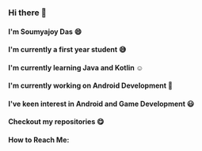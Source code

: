 ### Hi there 👋


#### I'm Soumyajoy Das :smile:
#### I'm currently a first year student :sweat_smile:
#### I'm currently learning Java and Kotlin :relaxed:
#### I'm currently working on Android Development :iphone:
#### I've keen interest in Android and Game Development :smiley:
#### Checkout my repositories :yum:
#### How to Reach Me:
<!--
**soumyajoy01/soumyajoy01** is a ✨ _special_ ✨ repository because its `README.md` (this file) appears on your GitHub profile.

Here are some ideas to get you started:

- 🔭 I’m currently working on Java and Kotlin
- 🌱 I’m currently studying Bachelor's of Mathematics
- 👯 I’m looking to collaborate on ...
- 🤔 I’m looking for help with ...
- 💬 Ask me about Android Development
- 📫 How to reach me: ...
- 😄 Pronouns: ...
- ⚡ Fun fact: ...
-->
